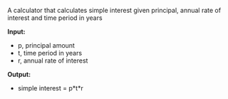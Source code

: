 A calculator that calculates simple interest given principal, annual rate of interest and time period in years

**Input:**
- p, principal amount
- t, time period in years
- r, annual rate of interest

**Output:**
- simple interest = p\*t\*r
